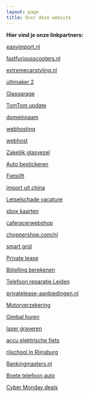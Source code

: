 ```yaml
---
layout: page
title: Over deze website
---
```


**Hier vind je onze linkpartners:**

<a href="https://easyimport.nl/bpm-berekenen-aangifte/" target="_blank">easyimport.nl</a>

<a href="https://www.fastfuriousscooters.nl/elektrische-driewielers/" target="_blank">fastfuriousscooters.nl</a>

<a href="https://www.extremecarstyling.nl/wagner-tuning" target="_blank">extremecarstyling.nl</a>

<a href="https://www.cards3dprinting.com/ultimaker/3d-printers/ultimaker-2/" target="_blank">ultimaker 2</a>

<a href="https://www.glasgarage.nl" target="_blank">Glasgarage</a>

<a href="https://www.updatenavigatie.nl" target="_blank">TomTom update</a>

<a href="https://www.easyhost.be/nl/domeinnaam-kopen" target="_blank">domeinnaam</a>

<a href="https://www.combell.com/nl/hosting/webhosting" target="_blank">webhosting</a>

<a href="https://www.transip.nl/webhosting/" target="_blank">webhost</a>

<a href="https://www.breedband.nl/zakelijk-glasvezelinternet/" target="_blank">Zakelijk glasvezel</a>

<a href="https://deltareclame.nl/auto-bestickeren/" target="_blank">Auto bestickeren</a>

<a href="https://www.wheelylift.com/wlp/fietslift/" target="_blank">Fietslift</a>

<a href="https://makong.nl/importeren-uit-china/" target="_blank">import uit china</a>

<a href="https://dlsa.nl/vacature-letselschade/" target="_blank">Letselschade vacature</a>

<a href="https://gamecardsdirect.com/nl-nl/xbox-gift-cards/" target="_blank">xbox kaarten</a>

<a href="https://www.caferacerwebshop.com/nl/merk-specifiek/bmw/bmw-k-series-specials/" target="_blank">caferacerwebshop</a>

<a href="https://www.choppershop.com/nl/multi-fit/stuur-toebehoor/gashendel/" target="_blank">choppershop.com/nl</a>

<a href="https://alfen.com/nl/smart-grids" target="_blank">smart grid</a> 

<a href="https://www.unive.nl/private-lease" target="_blank">Private lease</a> 

<a href="https://service.directlease.nl/hc/nl/articles/115001137085-Hoe-wordt-mijn-netto-bijtelling-berekend-" target="_blank">Bijtelling berekenen</a> 

<a href="https://microfix.nl/telefoon-reparatie/leiden/" target="_blank">Telefoon reparatie Leiden</a> 

<a href="https://www.privatelease-aanbiedingen.nl/" target="_blank">privatelease-aanbiedingen.nl</a> 

<a href="https://www.diks.nl/motorverzekering/" target="_blank">Motorverzekering</a>

<a href="https://www.gearbooker.com/nl/huur-gimbals-51-c" target="_blank">Gimbal huren</a>

<a href="https://www.aluminized.nl/aluminiumbewerking/lasersnijden/laser-graveren/" target="_blank">laser graveren</a>

<a href="https://www.vandijckbikes.nl/nl/accu-elektrische-fiets" target="_blank">accu elektrische fiets</a>

<a href="https://rijbewijssucces.nl/rijschool-rijnsburg/" target="_blank">rijschool in Rijnsburg</a>

<a href="https://rankingmasters.nl/" target="_blank">Rankingmasters.nl</a>

<a href="https://www.boetejuristen.nl/niet-handsfree-bellen/" target="_blank">Boete telefoon auto</a>

<a href="https://www.blackfridaynederland.nl/cyber-monday/" target="_blank">Cyber Monday deals</a>

